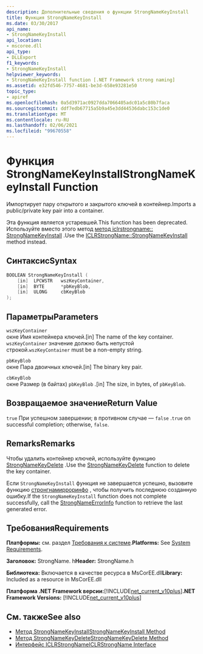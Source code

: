 ```yaml
---
description: Дополнительные сведения о функции StrongNameKeyInstall
title: Функция StrongNameKeyInstall
ms.date: 03/30/2017
api_name:
- StrongNameKeyInstall
api_location:
- mscoree.dll
api_type:
- DLLExport
f1_keywords:
- StrongNameKeyInstall
helpviewer_keywords:
- StrongNameKeyInstall function [.NET Framework strong naming]
ms.assetid: e32fd546-7757-4681-be3d-658e93281e50
topic_type:
- apiref
ms.openlocfilehash: 0a5d3971ac0927dda7066405adc01a5c80b7faca
ms.sourcegitcommit: ddf7edb67715a5b9a45e3dd44536dabc153c1de0
ms.translationtype: MT
ms.contentlocale: ru-RU
ms.lasthandoff: 02/06/2021
ms.locfileid: "99670558"
---
```

# <a name="strongnamekeyinstall-function"></a><span data-ttu-id="13007-103">Функция StrongNameKeyInstall</span><span class="sxs-lookup"><span data-stu-id="13007-103">StrongNameKeyInstall Function</span></span>

<span data-ttu-id="13007-104">Импортирует пару открытого и закрытого ключей в контейнер.</span><span class="sxs-lookup"><span data-stu-id="13007-104">Imports a public/private key pair into a container.</span></span>

<span data-ttu-id="13007-105">Эта функция является устаревшей.</span><span class="sxs-lookup"><span data-stu-id="13007-105">This function has been deprecated.</span></span> <span data-ttu-id="13007-106">Используйте вместо этого метод [метод iclrstrongname:: StrongNameKeyInstall](../hosting/iclrstrongname-strongnamekeyinstall-method.md) .</span><span class="sxs-lookup"><span data-stu-id="13007-106">Use the [ICLRStrongName::StrongNameKeyInstall](../hosting/iclrstrongname-strongnamekeyinstall-method.md) method instead.</span></span>

## <a name="syntax"></a><span data-ttu-id="13007-107">Синтаксис</span><span class="sxs-lookup"><span data-stu-id="13007-107">Syntax</span></span>

```cpp
BOOLEAN StrongNameKeyInstall (
    [in]  LPCWSTR   wszKeyContainer,
    [in]  BYTE      *pbKeyBlob,
    [in]  ULONG     cbKeyBlob
);
```

## <a name="parameters"></a><span data-ttu-id="13007-108">Параметры</span><span class="sxs-lookup"><span data-stu-id="13007-108">Parameters</span></span>

`wszKeyContainer`\
<span data-ttu-id="13007-109">окне Имя контейнера ключей.</span><span class="sxs-lookup"><span data-stu-id="13007-109">[in] The name of the key container.</span></span> <span data-ttu-id="13007-110">`wszKeyContainer` значение должно быть непустой строкой.</span><span class="sxs-lookup"><span data-stu-id="13007-110">`wszKeyContainer` must be a non-empty string.</span></span>

`pbKeyBlob`\
<span data-ttu-id="13007-111">окне Пара двоичных ключей.</span><span class="sxs-lookup"><span data-stu-id="13007-111">[in] The binary key pair.</span></span>

`cbKeyBlob`\
<span data-ttu-id="13007-112">окне Размер (в байтах) `pbKeyBlob` .</span><span class="sxs-lookup"><span data-stu-id="13007-112">[in] The size, in bytes, of `pbKeyBlob`.</span></span>

## <a name="return-value"></a><span data-ttu-id="13007-113">Возвращаемое значение</span><span class="sxs-lookup"><span data-stu-id="13007-113">Return Value</span></span>

<span data-ttu-id="13007-114">`true` При успешном завершении; в противном случае — `false` .</span><span class="sxs-lookup"><span data-stu-id="13007-114">`true` on successful completion; otherwise, `false`.</span></span>

## <a name="remarks"></a><span data-ttu-id="13007-115">Remarks</span><span class="sxs-lookup"><span data-stu-id="13007-115">Remarks</span></span>

<span data-ttu-id="13007-116">Чтобы удалить контейнер ключей, используйте функцию [StrongNameKeyDelete](strongnamekeydelete-function.md) .</span><span class="sxs-lookup"><span data-stu-id="13007-116">Use the [StrongNameKeyDelete](strongnamekeydelete-function.md) function to delete the key container.</span></span>

<span data-ttu-id="13007-117">Если `StrongNameKeyInstall` функция не завершается успешно, вызовите функцию [стронгнамирроринфо](strongnameerrorinfo-function.md) , чтобы получить последнюю созданную ошибку.</span><span class="sxs-lookup"><span data-stu-id="13007-117">If the `StrongNameKeyInstall` function does not complete successfully, call the [StrongNameErrorInfo](strongnameerrorinfo-function.md) function to retrieve the last generated error.</span></span>

## <a name="requirements"></a><span data-ttu-id="13007-118">Требования</span><span class="sxs-lookup"><span data-stu-id="13007-118">Requirements</span></span>

<span data-ttu-id="13007-119">**Платформы:** см. раздел [Требования к системе](../../get-started/system-requirements.md).</span><span class="sxs-lookup"><span data-stu-id="13007-119">**Platforms:** See [System Requirements](../../get-started/system-requirements.md).</span></span>

<span data-ttu-id="13007-120">**Заголовок:** StrongName. h</span><span class="sxs-lookup"><span data-stu-id="13007-120">**Header:** StrongName.h</span></span>

<span data-ttu-id="13007-121">**Библиотека:** Включается в качестве ресурса в MsCorEE.dll</span><span class="sxs-lookup"><span data-stu-id="13007-121">**Library:** Included as a resource in MsCorEE.dll</span></span>

<span data-ttu-id="13007-122">**Платформа .NET Framework версии:**[!INCLUDE[net_current_v10plus](../../../../includes/net-current-v10plus-md.md)]</span><span class="sxs-lookup"><span data-stu-id="13007-122">**.NET Framework Versions:** [!INCLUDE[net_current_v10plus](../../../../includes/net-current-v10plus-md.md)]</span></span>

## <a name="see-also"></a><span data-ttu-id="13007-123">См. также</span><span class="sxs-lookup"><span data-stu-id="13007-123">See also</span></span>

- [<span data-ttu-id="13007-124">Метод StrongNameKeyInstall</span><span class="sxs-lookup"><span data-stu-id="13007-124">StrongNameKeyInstall Method</span></span>](../hosting/iclrstrongname-strongnamekeyinstall-method.md)
- [<span data-ttu-id="13007-125">Метод StrongNameKeyDelete</span><span class="sxs-lookup"><span data-stu-id="13007-125">StrongNameKeyDelete Method</span></span>](../hosting/iclrstrongname-strongnamekeydelete-method.md)
- [<span data-ttu-id="13007-126">Интерфейс ICLRStrongName</span><span class="sxs-lookup"><span data-stu-id="13007-126">ICLRStrongName Interface</span></span>](../hosting/iclrstrongname-interface.md)
